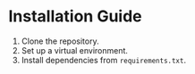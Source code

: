 # Installation Guide

1. Clone the repository.
2. Set up a virtual environment.
3. Install dependencies from `requirements.txt`.
